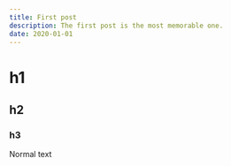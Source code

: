 ```yaml
---
title: First post
description: The first post is the most memorable one.
date: 2020-01-01
---
```


# h1
## h2
### h3

Normal text
